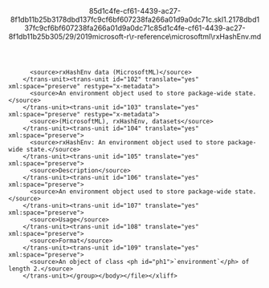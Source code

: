 <?xml version="1.0"?><xliff version="1.2" xmlns="urn:oasis:names:tc:xliff:document:1.2" xmlns:xsi="http://www.w3.org/2001/XMLSchema-instance" xsi:schemaLocation="urn:oasis:names:tc:xliff:document:1.2 xliff-core-1.2-transitional.xsd"><file datatype="xml" original="rxHashEnv.md" source-language="en-US" target-language="en-US"><header><tool tool-id="mdxliff" tool-name="mdxliff" tool-version="1.0-8ab897d" tool-company="Microsoft" /><xliffext:skl_file_name xmlns:xliffext="urn:microsoft:content:schema:xliffextensions">85d1c4fe-cf61-4439-ac27-8f1db11b25b3178dbd137fc9cf6bf607238fa266a01d9a0dc71c.skl</xliffext:skl_file_name><xliffext:version xmlns:xliffext="urn:microsoft:content:schema:xliffextensions">1.2</xliffext:version><xliffext:ms.openlocfilehash xmlns:xliffext="urn:microsoft:content:schema:xliffextensions">178dbd137fc9cf6bf607238fa266a01d9a0dc71c</xliffext:ms.openlocfilehash><xliffext:ms.sourcegitcommit xmlns:xliffext="urn:microsoft:content:schema:xliffextensions">85d1c4fe-cf61-4439-ac27-8f1db11b25b3</xliffext:ms.sourcegitcommit><xliffext:ms.lasthandoff xmlns:xliffext="urn:microsoft:content:schema:xliffextensions">05/29/2019</xliffext:ms.lasthandoff><xliffext:ms.openlocfilepath xmlns:xliffext="urn:microsoft:content:schema:xliffextensions">microsoft-r\r-reference\microsoftml\rxHashEnv.md</xliffext:ms.openlocfilepath></header><body><group id="content" extype="content"><trans-unit id="101" translate="yes" xml:space="preserve" restype="x-metadata">
          <source>rxHashEnv data (MicrosoftML)</source>
        </trans-unit><trans-unit id="102" translate="yes" xml:space="preserve" restype="x-metadata">
          <source>An environment object used to store package-wide state.</source>
        </trans-unit><trans-unit id="103" translate="yes" xml:space="preserve" restype="x-metadata">
          <source>(MicrosoftML), rxHashEnv, datasets</source>
        </trans-unit><trans-unit id="104" translate="yes" xml:space="preserve">
          <source>rxHashEnv: An environment object used to store package-wide state.</source>
        </trans-unit><trans-unit id="105" translate="yes" xml:space="preserve">
          <source>Description</source>
        </trans-unit><trans-unit id="106" translate="yes" xml:space="preserve">
          <source>An environment object used to store package-wide state.</source>
        </trans-unit><trans-unit id="107" translate="yes" xml:space="preserve">
          <source>Usage</source>
        </trans-unit><trans-unit id="108" translate="yes" xml:space="preserve">
          <source>Format</source>
        </trans-unit><trans-unit id="109" translate="yes" xml:space="preserve">
          <source>An object of class <ph id="ph1">`environment`</ph> of length 2.</source>
        </trans-unit></group></body></file></xliff>